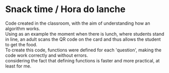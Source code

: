 <h1>Snack time / Hora do lanche</h1>
<p>Code created in the classroom, with the aim of understanding how an algorithm works.<br>
Using as an example the moment when there is lunch, where students stand in line, an adult scans the QR code on the card and thus allows the student to get the food.<br>
To create this code, functions were defined for each 'question', making the code work correctly and without errors.<br>
considering the fact that defining functions is faster and more practical, at least for me.</p>
